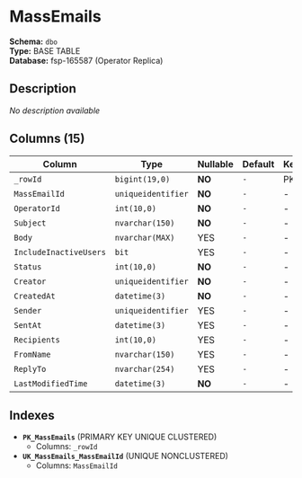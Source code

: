 # MassEmails

**Schema:** `dbo`  
**Type:** BASE TABLE  
**Database:** fsp-165587 (Operator Replica)

## Description

*No description available*

## Columns (15)

| Column | Type | Nullable | Default | Keys | Description |
|--------|------|----------|---------|------|-------------|
| `_rowId` | `bigint(19,0)` | **NO** | `-` | PK | - |
| `MassEmailId` | `uniqueidentifier` | **NO** | `-` | - | - |
| `OperatorId` | `int(10,0)` | **NO** | `-` | - | - |
| `Subject` | `nvarchar(150)` | **NO** | `-` | - | - |
| `Body` | `nvarchar(MAX)` | YES | `-` | - | - |
| `IncludeInactiveUsers` | `bit` | YES | `-` | - | - |
| `Status` | `int(10,0)` | **NO** | `-` | - | - |
| `Creator` | `uniqueidentifier` | **NO** | `-` | - | - |
| `CreatedAt` | `datetime(3)` | **NO** | `-` | - | - |
| `Sender` | `uniqueidentifier` | YES | `-` | - | - |
| `SentAt` | `datetime(3)` | YES | `-` | - | - |
| `Recipients` | `int(10,0)` | YES | `-` | - | - |
| `FromName` | `nvarchar(150)` | YES | `-` | - | - |
| `ReplyTo` | `nvarchar(254)` | YES | `-` | - | - |
| `LastModifiedTime` | `datetime(3)` | **NO** | `-` | - | - |

## Indexes

- **`PK_MassEmails`** (PRIMARY KEY UNIQUE CLUSTERED)
  - Columns: `_rowId`
- **`UK_MassEmails_MassEmailId`** (UNIQUE NONCLUSTERED)
  - Columns: `MassEmailId`
